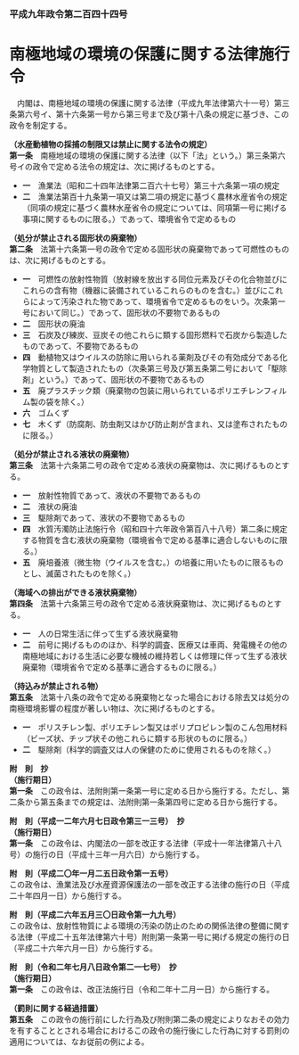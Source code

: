 ### 平成九年政令第二百四十四号  
# 南極地域の環境の保護に関する法律施行令  
　内閣は、南極地域の環境の保護に関する法律（平成九年法律第六十一号）第三条第六号イ、第十六条第一号から第三号まで及び第十八条の規定に基づき、この政令を制定する。  
  
**（水産動植物の採捕の制限又は禁止に関する法令の規定）**  
**第一条**　南極地域の環境の保護に関する法律（以下「法」という。）第三条第六号イの政令で定める法令の規定は、次に掲げるものとする。  
* **一**　漁業法（昭和二十四年法律第二百六十七号）第三十六条第一項の規定  
* **二**　漁業法第百十九条第一項又は第二項の規定に基づく農林水産省令の規定（同項の規定に基づく農林水産省令の規定については、同項第一号に掲げる事項に関するものに限る。）であって、環境省令で定めるもの  
  
**（処分が禁止される固形状の廃棄物）**  
**第二条**　法第十六条第一号の政令で定める固形状の廃棄物であって可燃性のものは、次に掲げるものとする。  
* **一**　可燃性の放射性物質（放射線を放出する同位元素及びその化合物並びにこれらの含有物（機器に装備されているこれらのものを含む。）並びにこれらによって汚染された物であって、環境省令で定めるものをいう。次条第一号において同じ。）であって、固形状の不要物であるもの  
* **二**　固形状の廃油  
* **三**　石炭及び練炭、豆炭その他これらに類する固形燃料で石炭から製造したものであって、不要物であるもの  
* **四**　動植物又はウイルスの防除に用いられる薬剤及びその有効成分である化学物質として製造されたもの（次条第三号及び第五条第二号において「駆除剤」という。）であって、固形状の不要物であるもの  
* **五**　廃プラスチック類（廃棄物の包装に用いられているポリエチレンフィルム製の袋を除く。）  
* **六**　ゴムくず  
* **七**　木くず（防腐剤、防虫剤又はかび防止剤が含まれ、又は塗布されたものに限る。）  
  
**（処分が禁止される液状の廃棄物）**  
**第三条**　法第十六条第二号の政令で定める液状の廃棄物は、次に掲げるものとする。  
* **一**　放射性物質であって、液状の不要物であるもの  
* **二**　液状の廃油  
* **三**　駆除剤であって、液状の不要物であるもの  
* **四**　水質汚濁防止法施行令（昭和四十六年政令第百八十八号）第二条に規定する物質を含む液状の廃棄物（環境省令で定める基準に適合しないものに限る。）  
* **五**　廃培養液（微生物（ウイルスを含む。）の培養に用いたものに限るものとし、滅菌されたものを除く。）  
  
**（海域への排出ができる液状廃棄物）**  
**第四条**　法第十六条第三号の政令で定める液状廃棄物は、次に掲げるものとする。  
* **一**　人の日常生活に伴って生ずる液状廃棄物  
* **二**　前号に掲げるもののほか、科学的調査、医療又は車両、発電機その他の南極地域における生活に必要な機械の維持若しくは修理に伴って生ずる液状廃棄物（環境省令で定める基準に適合するものに限る。）  
  
**（持込みが禁止される物）**  
**第五条**　法第十八条の政令で定める廃棄物となった場合における除去又は処分の南極環境影響の程度が著しい物は、次に掲げるものとする。  
* **一**　ポリスチレン製、ポリエチレン製又はポリプロピレン製のこん包用材料（ビーズ状、チップ状その他これらに類する形状のものに限る。）  
* **二**　駆除剤（科学的調査又は人の保健のために使用されるものを除く。）  
  
**附　則　抄**  
**（施行期日）**  
**第一条**　この政令は、法附則第一条第一号に定める日から施行する。ただし、第二条から第五条までの規定は、法附則第一条第四号に定める日から施行する。  
  
**附　則（平成一二年六月七日政令第三一三号）　抄**  
**（施行期日）**  
**第一条**　この政令は、内閣法の一部を改正する法律（平成十一年法律第八十八号）の施行の日（平成十三年一月六日）から施行する。  
  
**附　則（平成二〇年一月二五日政令第一五号）**  
この政令は、漁業法及び水産資源保護法の一部を改正する法律の施行の日（平成二十年四月一日）から施行する。  
  
**附　則（平成二六年五月三〇日政令第一九九号）**  
この政令は、放射性物質による環境の汚染の防止のための関係法律の整備に関する法律（平成二十五年法律第六十号）附則第一条第一号に掲げる規定の施行の日（平成二十六年六月一日）から施行する。  
  
**附　則（令和二年七月八日政令第二一七号）　抄**  
**（施行期日）**  
**第一条**　この政令は、改正法施行日（令和二年十二月一日）から施行する。  
  
**（罰則に関する経過措置）**  
**第五条**　この政令の施行前にした行為及び附則第二条の規定によりなおその効力を有することとされる場合におけるこの政令の施行後にした行為に対する罰則の適用については、なお従前の例による。  
  
